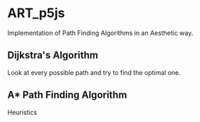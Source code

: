 # ART_p5js

Implementation of Path Finding Algorithms in an Aesthetic way.

## Dijkstra's Algorithm

Look at every possible path and try to find the optimal one.

## A* Path Finding Algorithm

Heuristics
